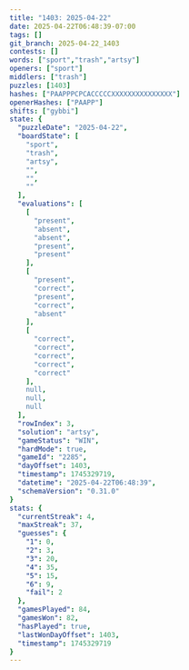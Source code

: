 ```yaml
---
title: "1403: 2025-04-22"
date: 2025-04-22T06:48:39-07:00
tags: []
git_branch: 2025-04-22_1403
contests: []
words: ["sport","trash","artsy"]
openers: ["sport"]
middlers: ["trash"]
puzzles: [1403]
hashes: ["PAAPPPCPCACCCCCXXXXXXXXXXXXXXX"]
openerHashes: ["PAAPP"]
shifts: ["gybbi"]
state: {
  "puzzleDate": "2025-04-22",
  "boardState": [
    "sport",
    "trash",
    "artsy",
    "",
    "",
    ""
  ],
  "evaluations": [
    [
      "present",
      "absent",
      "absent",
      "present",
      "present"
    ],
    [
      "present",
      "correct",
      "present",
      "correct",
      "absent"
    ],
    [
      "correct",
      "correct",
      "correct",
      "correct",
      "correct"
    ],
    null,
    null,
    null
  ],
  "rowIndex": 3,
  "solution": "artsy",
  "gameStatus": "WIN",
  "hardMode": true,
  "gameId": "2285",
  "dayOffset": 1403,
  "timestamp": 1745329719,
  "datetime": "2025-04-22T06:48:39",
  "schemaVersion": "0.31.0"
}
stats: {
  "currentStreak": 4,
  "maxStreak": 37,
  "guesses": {
    "1": 0,
    "2": 3,
    "3": 20,
    "4": 35,
    "5": 15,
    "6": 9,
    "fail": 2
  },
  "gamesPlayed": 84,
  "gamesWon": 82,
  "hasPlayed": true,
  "lastWonDayOffset": 1403,
  "timestamp": 1745329719
}
---
```

<!-- more -->
